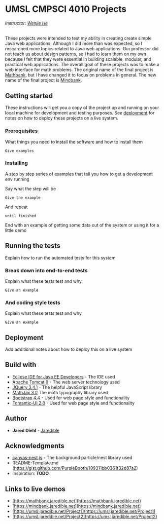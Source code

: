 # UMSL CMPSCI 4010 Projects
###### Instructor: [Wenjie He](https://www.umsl.edu/mathcs/about/People/Faculty/WenjieHe/index.html)

These projects were intended to test my ability in creating create simple Java web applications. Although I did more than was expected, so I researched more topics related to Java web applications. Our professor did not teach us about design patterns, so I had to learn them on my own because I felt that they were essential in building scalable, modular, and practical web applications. The overall goal of these projects was to make a web interface for math problems. The original name of the final project is [Mathbank](https://mathbank.jaredible.net), but I have changed it to focus on problems in general. The new name of the final project is [Mindbank](https://mindbank.jaredible.net).

## Getting started

These instructions will get you a copy of the project up and running on your local machine for development and testing purposes. See [deployment](https://github.com/jaredible/umsl-cmpsci-4010#user-content-deployment) for notes on how to deploy these projects on a live system.

### Prerequisites

What things you need to install the software and how to install them

```
Give examples
```

### Installing

A step by step series of examples that tell you how to get a development env running

Say what the step will be

```
Give the example
```

And repeat

```
until finished
```

End with an example of getting some data out of the system or using it for a little demo

## Running the tests

Explain how to run the automated tests for this system

### Break down into end-to-end tests

Explain what these tests test and why

```
Give an example
```

### And coding style tests

Explain what these tests test and why

```
Give an example
```

## Deployment

Add additional notes about how to deploy this on a live system

## Build with

* [Eclipse IDE for Java EE Developers](https://www.eclipse.org/downloads/packages/release/2019-09/r/eclipse-ide-enterprise-java-developers) - The IDE used
* [Apache Tomcat 9](http://tomcat.apache.org/) - The web server technology used
* [JQuery 3.4.1](https://jquery.com/) - The helpful JavaScript library
* [MathJax 3.0](https://www.mathjax.org/) The math typography library used
* [Bootstrap 4.4](https://getbootstrap.com/docs/4.0/getting-started/introduction/) - Used for web page style and functionality
* [Fomantic-UI 2.8](https://fomantic-ui.com/introduction/new.html#/twoeight) - Used for web page style and functionality

## Author

* **Jared Diehl** - [Jaredible](https://github.com/Jaredible)

## Acknowledgments

* [canvas-nest.js](https://github.com/hustcc/canvas-nest.js/) - The background particle/nest library used
* README-Template.md (https://gist.github.com/PurpleBooth/109311bb0361f32d87a2)
* Inspiration: **TODO**

## Links to live demos
* [https://mathbank.jaredible.net](https://mathbank.jaredible.net)
* [https://mindbank.jaredible.net](https://mindbank.jaredible.net)
* [https://umsl.jaredible.net/Project1](https://umsl.jaredible.net/Project1)
* [https://umsl.jaredible.net/Project2](https://umsl.jaredible.net/Project2)
